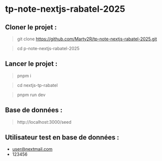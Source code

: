 # tp-note-nextjs-rabatel-2025

## Cloner le projet :

> git clone https://github.com/Marty2R/tp-note-nextjs-rabatel-2025.git

> cd p-note-nextjs-rabatel-2025

## Lancer le projet :

> pnpm i

> cd nextjs-tp-rabatel

> pnpm run dev

## Base de données :

> http://localhost:3000/seed

## Utilisateur test en base de données :

- user@nextmail.com
- 123456
